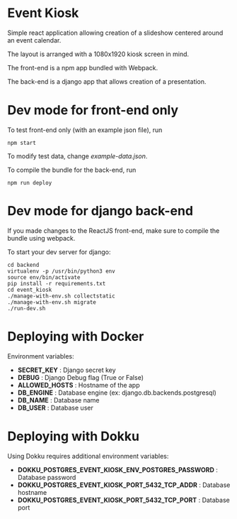 Event Kiosk
========================
Simple react application allowing creation of a slideshow centered around
an event calendar.

The layout is arranged with a 1080x1920 kiosk screen in mind.

The front-end is a npm app bundled with Webpack.

The back-end is a django app that allows creation of a presentation.

Dev mode for front-end only
=======================
To test front-end only (with an example json file), run
```
npm start
```

To modify test data, change *example-data.json*.

To compile the bundle for the back-end, run
```
npm run deploy
```

Dev mode for django back-end
=======================
If you made changes to the ReactJS front-end, make sure to compile the bundle
using webpack.

To start your dev server for django:
```
cd backend
virtualenv -p /usr/bin/python3 env
source env/bin/activate
pip install -r requirements.txt
cd event_kiosk
./manage-with-env.sh collectstatic
./manage-with-env.sh migrate
./run-dev.sh
```

Deploying with Docker
=======================
Environment variables:

* **SECRET_KEY** : Django secret key
* **DEBUG** : Django Debug flag (True or False)
* **ALLOWED_HOSTS** : Hostname of the app
* **DB_ENGINE** : Database engine (ex: django.db.backends.postgresql)
* **DB_NAME** : Database name
* **DB_USER** : Database user

Deploying with Dokku
=======================
Using Dokku requires additional environment variables:

* **DOKKU_POSTGRES_EVENT_KIOSK_ENV_POSTGRES_PASSWORD** : Database password
* **DOKKU_POSTGRES_EVENT_KIOSK_PORT_5432_TCP_ADDR** : Database hostname
* **DOKKU_POSTGRES_EVENT_KIOSK_PORT_5432_TCP_PORT** : Database port
